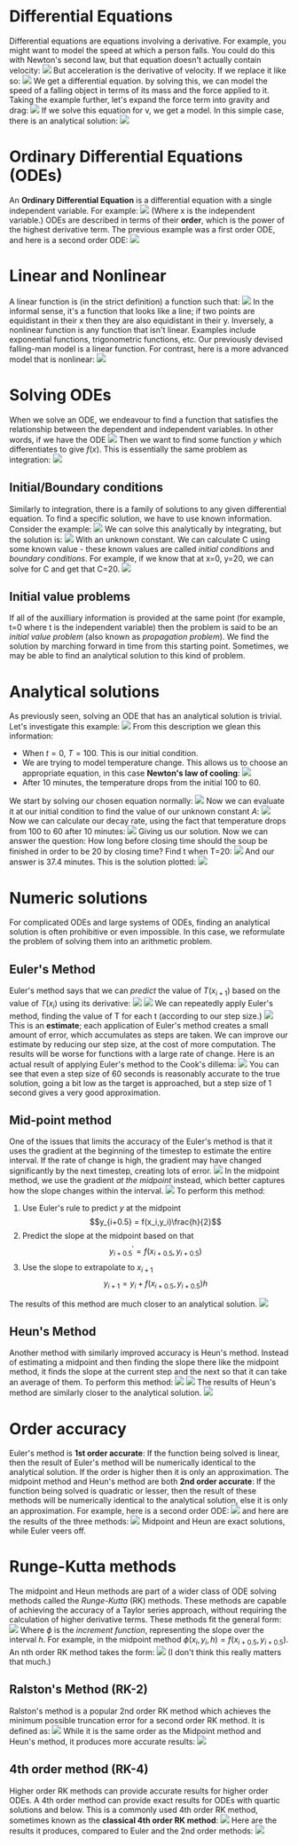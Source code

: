 # Differential Equations
Differential equations are equations involving a derivative. For example, you might want to model the speed at which a person falls. You could do this with Newton's second law, but that equation doesn't actually contain velocity:
![](Pasted%20image%2020240227154101.png)
But acceleration is the derivative of velocity. If we replace it like so:
![](Pasted%20image%2020240227154211.png)
We get a differential equation. by solving this, we can model the speed of a falling object in terms of its mass and the force applied to it.
Taking the example further, let's expand the force term into gravity and drag:
![](Pasted%20image%2020240227154409.png)
If we solve this equation for v, we get a model. In this simple case, there is an analytical solution:
![](Pasted%20image%2020240227154452.png)
# Ordinary Differential Equations (ODEs)
An **Ordinary Differential Equation** is a differential equation with a single independent variable. For example:
![](Pasted%20image%2020240227154535.png)
(Where x is the independent variable.)
ODEs are described in terms of their **order**, which is the power of the highest derivative term. The previous example was a first order ODE, and here is a second order ODE:
![](Pasted%20image%2020240227154646.png)

# Linear and Nonlinear
A linear function is (in the strict definition) a function such that:
![](Pasted%20image%2020240227154747.png)
In the informal sense, it's a function that looks like a line; if two points are equidistant in their x then they are also equidistant in their y.
Inversely, a nonlinear function is any function that isn't linear. Examples include exponential functions, trigonometric functions, etc.
Our previously devised falling-man model is a linear function. For contrast, here is a more advanced model that is nonlinear:
![](Pasted%20image%2020240227155129.png)
# Solving ODEs
When we solve an ODE, we endeavour to find a function that satisfies the relationship between the dependent and independent variables. In other words, if we have the ODE
![](Pasted%20image%2020240227155235.png)
Then we want to find some function $y$ which differentiates to give $f(x)$. This is essentially the same problem as integration:
![](Pasted%20image%2020240227155433.png)
## Initial/Boundary conditions
Similarly to integration, there is a family of solutions to any given differential equation. To find a specific solution, we have to use known information. Consider the example:
![](Pasted%20image%2020240227161023.png)
We can solve this analytically by integrating, but the solution is:
![](Pasted%20image%2020240227161038.png)
With an unknown constant. We can calculate C using some known value - these known values are called *initial conditions* and *boundary conditions*.
For example, if we know that at x=0, y=20, we can solve for C and get that C=20.
![](Pasted%20image%2020240227161542.png)
## Initial value problems
If all of the auxilliary information is provided at the same point (for example, t=0 where t is the independent variable) then the problem is said to be an *initial value problem* (also known as *propagation problem*). We find the solution by marching forward in time from this starting point. Sometimes, we may be able to find an analytical solution to this kind of problem.
# Analytical solutions
As previously seen, solving an ODE that has an analytical solution is trivial. Let's investigate this example:
![](Pasted%20image%2020240227162923.png)
From this description we glean this information:
- When $t = 0$, $T = 100$. This is our initial condition.
- We are trying to model temperature change. This allows us to choose an appropriate equation, in this case **Newton's law of cooling**:
![](Pasted%20image%2020240227163123.png)
- After 10 minutes, the temperature drops from the initial 100 to 60.

We start by solving our chosen equation normally:
![](Pasted%20image%2020240227163410.png)
Now we can evaluate it at our initial condition to find the value of our unknown constant $A$:
![](Pasted%20image%2020240227163438.png)
Now we can calculate our decay rate, using the fact that temperature drops from 100 to 60 after 10 minutes:
![](Pasted%20image%2020240227163555.png)
Giving us our solution. Now we can answer the question: How long before closing time should the soup be finished in order to be 20 by closing time?
Find t when T=20:
![](Pasted%20image%2020240227163705.png)
And our answer is 37.4 minutes.
This is the solution plotted:
![](Pasted%20image%2020240227163923.png)
# Numeric solutions
For complicated ODEs and large systems of ODEs, finding an analytical solution is often prohibitive or even impossible. In this case, we reformulate the problem of solving them into an arithmetic problem. 
## Euler's Method
Euler's method says that we can *predict* the value of $T(x_{i+1})$ based on the value of $T(x_i)$ using its derivative:
![](Pasted%20image%2020240227165524.png)
![](Pasted%20image%2020240227165649.png)
We can repeatedly apply Euler's method, finding the value of T for each t (according to our step size.)
![](Pasted%20image%2020240227165847.png)
This is an **estimate**; each application of Euler's method creates a small amount of error, which accumulates as steps are taken.
We can improve our estimate by reducing our step size, at the cost of more computation. The results will be worse for functions with a large rate of change.
Here is an actual result of applying Euler's method to the Cook's dillema:
![](Pasted%20image%2020240227170552.png)
You can see that even a step size of 60 seconds is reasonably accurate to the true solution, going a bit low as the target is approached, but a step size of 1 second gives a very good approximation.

## Mid-point method
One of the issues that limits the accuracy of the Euler's method is that it uses the gradient at the beginning of the timestep to estimate the entire interval. If the rate of change is high, the gradient may have changed significantly by the next timestep, creating lots of error.
![](Pasted%20image%2020240227212030.png)
In the midpoint method, we use the gradient *at the midpoint* instead, which better captures how the slope changes within the interval.
![](Pasted%20image%2020240227212325.png)
To perform this method:
1. Use Euler's rule to predict $y$ at the midpoint
$$y_{i+0.5} = f(x_i,y_i)\frac{h}{2}$$
2. Predict the slope at the midpoint based on that
$$y^{'}_{i+0.5} = f(x_{i+0.5}, y_{i+0.5})$$
3. Use the slope to extrapolate to $x_{i+1}$
$$y_{i+1} = y_i + f(x_{i+0.5}, y_{i+0.5})h$$

The results of this method are much closer to an analytical solution.
![](Pasted%20image%2020240227215906.png)
## Heun's Method
Another method with similarly improved accuracy is Heun's method. Instead of estimating a midpoint and then finding the slope there like the midpoint method, it finds the slope at the current step and the next so that it can take an average of them.
To perform this method:
![](Pasted%20image%2020240227223329.png)
![](Pasted%20image%2020240227223341.png)
The results of Heun's method are similarly closer to the analytical solution.
![](Pasted%20image%2020240227224047.png)
# Order accuracy
Euler's method is **1st order accurate**: If the function being solved is linear, then the result of Euler's method will be numerically identical to the analytical solution. If the order is higher then it is only an approximation.
The midpoint method and Heun's method are both **2nd order accurate**: If the function being solved is quadratic or lesser, then the result of these methods will be numerically identical to the analytical solution, else it is only an approximation.
For example, here is a second order ODE:
![](Pasted%20image%2020240227224419.png)
and here are the results of the three methods:
![](Pasted%20image%2020240227224432.png)
Midpoint and Heun are exact solutions, while Euler veers off.

# Runge-Kutta methods
The midpoint and Heun methods are part of a wider class of ODE solving methods called the *Runge-Kutta* (RK) methods. These methods are capable of achieving the accuracy of a Taylor series approach, without requiring the calculation of higher derivative terms.
These methods fit the general form:
![](Pasted%20image%2020240228124012.png)
Where $\phi$ is the *increment function*, representing the slope over the interval $h$. For example, in the midpoint method $\phi(x_i,y_i,h) = f(x_{i+0.5}, y_{i+0.5})$.
An nth order RK method takes the form:
![](Pasted%20image%2020240228124225.png)
(I don't think this really matters that much.)
## Ralston's Method (RK-2)
Ralston's method is a popular 2nd order RK method which achieves the minimum possible truncation error for a second order RK method. It is defined as:
![](Pasted%20image%2020240228124412.png)
While it is the same order as the Midpoint method and Heun's method, it produces more accurate results:
![](Pasted%20image%2020240228124646.png)
## 4th order method (RK-4)
Higher order RK methods can provide accurate results for higher order ODEs. A 4th order method can provide exact results for ODEs with quartic solutions and below.
This is a commonly used 4th order RK method, sometimes known as the **classical 4th order RK method**:
![](Pasted%20image%2020240228151523.png)
Here are the results it produces, compared to Euler and the 2nd order methods:
![](Pasted%20image%2020240228152020.png)
